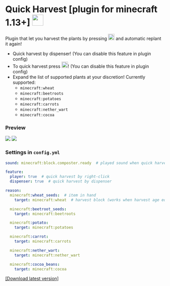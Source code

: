 # Quick Harvest [plugin for minecraft 1.13+] <img src="https://github.com/teacondemns/static.pexty.xyz/blob/main/src/icon/emoji/animated/minecraft.gif?raw=true" height="35"/>
Plugin that let you harvest the plants by pressing <img src="https://github.com/teacondemns/static.pexty.xyz/blob/main/src/icon/controller/mouse-right.png?raw=true" height="20"/> and automatic replant it again!
- Quick harvest by dispenser! (You can disable this feature in plugin config)
- To quick harvest press <img src="https://github.com/teacondemns/static.pexty.xyz/blob/main/src/icon/controller/mouse-right.png?raw=true" height="20"/>! (You can disable this feature in plugin config)
- Expand the list of supported plants at your discretion! Currently supported:
  - `minecraft:wheat`
  - `minecraft:beetroots`
  - `minecraft:potatoes`
  - `minecraft:carrots`
  - `minecraft:nether_wart`
  - `minecraft:cocoa`

### Preview
![](https://user-images.githubusercontent.com/83653555/176735339-61d07497-8f9f-406f-9993-db764d1f525f.png)
![](https://user-images.githubusercontent.com/83653555/177048584-210fc4b7-a637-42b7-b846-94989fccadc4.png)

### Settings in `config.yml`
```yml
sound: minecraft:block.composter.ready  # played sound when quick harvest

feature:
  player: true  # quick harvest by right-click
  dispenser: true  # quick harvest by dispenser

reason:
  minecraft:wheat_seeds:  # item in hand
    target: minecraft:wheat  # harvest block (works when harvest age equals max age)

  minecraft:beetroot_seeds:
    target: minecraft:beetroots

  minecraft:potato:
    target: minecraft:potatoes

  minecraft:carrot:
    target: minecraft:carrots

  minecraft:nether_wart:
    target: minecraft:nether_wart

  minecraft:cocoa_beans:
    target: minecraft:cocoa
```

[[Download latest version]](https://github.com/TeaCondemns/quick-harvest-plugin/releases/tag/normal-functionality)

